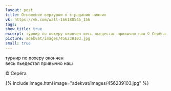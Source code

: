 ```yaml
---
layout: post
title: Отношение верхушки к страданию нижних
vk: https://vk.com/wall-166188545_156
tags: 
show_title: true
excerpt: турнир по похеру окончен весь пьедестал привычно наш © Серёга
picture: adekvat/images/456239103.jpg
small: true
---
```

турнир по похеру окончен<br>
весь пьедестал привычно наш

© Серёга

{% include image.html image="adekvat/images/456239103.jpg" %}